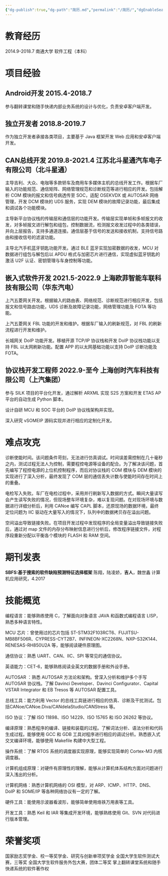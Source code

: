 ```yaml
---
{"dg-publish":true,"dg-path":"简历.md","permalink":"/简历/","dgEnableSearch":true}
---
```


# 教育经历
2014.9-2018.7 南通大学 软件工程（本科）

# 项目经验

## Android开发 2015.4-2018.7
参与翻转课堂和随手快递内部业务系统的设计与优化，负责安卓客户端开发。

## 独立开发者 2018.8-2019.7
作为独立开发者承接各类项目，主要基于 Java 框架开发 Web 应用和安卓客户端开发。

## CAN总线开发 2019.8-2021.4 江苏北斗星通汽车电子有限公司（北斗星通）
主导吉利、大众、电咖等多款轿车及商用车多媒体主机的总线开发工作。根据车厂输入的功能规范、通信矩阵、网络管理规范和诊断规范等进行相应的开发。包括解析 COM 模块的报文和信号病透传至 SOC，适配 OSEKVDX 或 AUTOSAR 网络管理，开发 DCM 模块的 UDS 服务，实现 DEM 模块的故障记录功能，最后集成和调试各个功能模块。

主导新平台协议栈的传输层和通信层的功能开发。传输层实现单帧和多帧报文的收发，对多帧报文进行解包和组包，控制数据流，检测报文收发过程中的各类错误，并向上层报告，支持多通道连接。通信层基于信号的发送和接收机制，支持信号路由和接收信号的滤波功能。

主导北汽手机蓝牙钥匙功能开发。通过 BLE 蓝牙实现加密数据的收发，MCU 对数据进行组包与解包后以 APDU 格式与加密芯片进行通信，实现虚拟蓝牙钥匙的激活 U2F 认证、密钥管理与车身控制等功能。

## 嵌入式软件开发 2021.5-2022.9 上海欧菲智能车联科技有限公司（华东汽电）
上汽五菱网关开发。根据输入的路由表、网络规范、诊断规范进行相应开发，包括报文和信号路由功能，UDS 诊断及故障记录功能，网络管理功能及 FOTA 等功能。

上汽五菱网关 FBL 功能的开发和维护。根据车厂输入的刷新规范，对 FBL 的刷新流程进行开发和维护。

长城网关 DoIP 功能开发。移植开源 TCP/IP 协议栈和开发 DoIP 协议栈功能以支持 FBL 以太网刷新功能。配置 APP 的以太网基础功能以支持 DoIP 诊断功能及 FOTA。

## 协议栈开发工程师 2022.9-至今 上海创时汽车科技有限公司（上汽集团）
参与 SILK 项目的平台化开发，通过解析 ARXML 实现 S2S 方案和开发 ETAS AP 平台的自动生成 Python 脚本。

设计自研 MCU 和 SOC 平台的 DoIP 协议栈架构并实现。

深入研究 vSOMEIP 源码实现并进行相应的定制化开发。 

# 难点攻克
诊断使能时间。该问题条件苛刻，无法进行仿真调试。时间误差需控制在几十毫秒之内，测试过程无法人为控制，需要程控电源等设备的配合。为了解决该问题，首先编写了程控电源的上位机控制程序，而后对协议栈的 COM 模块与 DEM 模块的实现进行了深入分析，最终发现了 COM 层的通信丢失计数与使能时间存在时间上的重叠。

电检写入失败。车厂在电检过程中，采用并行刷新写入数据的方式。瞬间大量读写会产生读写失败的情况，但现场整车环境复杂，难以复现问题。在对现场环境与数据进行详细分析后，利用 CANoe 编写 CAPL 脚本，还原现场的数据环境，最终定位问题为 IIC 驱动在大量写入的情况下，队列中的数据拷贝存在溢出问题。

空间溢出导致链接失败。在项目开发过程中发现程序的全局变量溢出导致链接失败后，通过对 map 文件的内存分布映射信息进行分析后，修改程序链接文件，对程序段重新分配以平衡各个模块的 FLASH 和 RAM 空间。

# 期刊发表
**SBFS:基于搜索的软件缺陷预测特征选择框架**
陈翔，陆凌娇，**吉人**，魏世鑫
计算机应用研究，4.2017

# 技能概览
编程语言：能够熟练使用 C，了解面向对象语言 JAVA 和函数式编程语言 LISP，熟悉多种语言特性。

MCU 芯片：曾使用过的芯片包括 ST-STM32F103RCT6、FUJITSU-MB8BF506R、CYPRESS-CYT2B7、INFINEON-XC2268N、NXP-S32K144、RENESAS-RH850U2A 等，能够阅读硬件原理图。

通信协议：熟悉 UART、CAN、IIC、SPI 等常见的通信协议。

英语能力：CET-6，能够熟练阅读全英文的数据手册和外设手册。

AUTOSAR ：熟悉 AUTOSAR 方法论和架构。曾深入分析和维护多个手写 AUTOSAR 协议栈。了解 Davinci Developer、Davinci Configurator、Capital VSTAR Integrator 和 EB Tresos 等 AUTOSAR 配置工具。

总线工具：能力利用 Vector 的总线工具链进行相应的仿真、诊断及干扰测试。包括CANoe/CANoe.Diva/CANdelaStudio/CANStress 等。

ISO 协议：了解 ISO 11898、ISO 14229、ISO 15765 和 ISO 26262 等协议。

编译原理：熟悉程序的编译、链接和装载的过程。了解词法分析、语法分析和代码生成过程。能够使用 GCC 和 GDB 工具对程序进行相应的调试分析。熟悉嵌入式交叉编译环境，能够使用 Makefile 构建中大型工程。

操作系统：了解 RTOS 系统的调度器实现原理，能够实现简单的 Cortex-M3 内核调度器。

计算机组成原理：对硬件有原理性的理解，能够从计算机体系结构方面对问题进行深入浅出的分析。

计算机网络：熟悉计算机网络的 OSI 模型，对 ARP、ICMP、HTTP、DNS、DoIP 和 SOME/IP 等各种网络协议有一定的了解。

硬件工具：能使用示波器看波形，能够简单使用烙铁万用表等工具。

开发工具：熟悉 Keil 和 IAR 等集成开发环境，能够熟练使用 Git、SVN 对代码进行版本管理。

# 荣誉奖项
国家励志奖学金、校一等奖学金、研究与创新单项奖学金
全国大学生软件测试大赛，三等奖
全国大学生软件服务外包大赛，团体二等奖
掌上翻转课堂系统和随手快递系统的软件著作权
